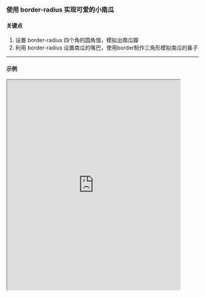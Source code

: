 ### 使用 border-radius 实现可爱的小南瓜
#### 关键点

1. 设置 border-radius 四个角的圆角值，模拟出南瓜瓣
2. 利用 border-radius 设置南瓜的嘴巴，使用border制作三角形模拟南瓜的鼻子

---

#### 示例

<iframe width="90%" height="550" allowfullscreen="allowfullscreen" src="https://codepen.io/superwtt/embed/abNQwaw?height=450&theme-id=default&default-tab=result"></iframe>
